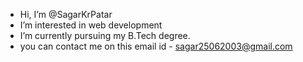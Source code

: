 -  Hi, I’m @SagarKrPatar
-  I’m interested in web development
-  I’m currently pursuing my B.Tech degree.
-  you can contact me on this email id - sagar25062003@gmail.com

<!---
SagarKrPatar/SagarKrPatar is a ✨ special ✨ repository because its `README.md` (this file) appears on your GitHub profile.
You can click the Preview link to take a look at your changes.
--->
